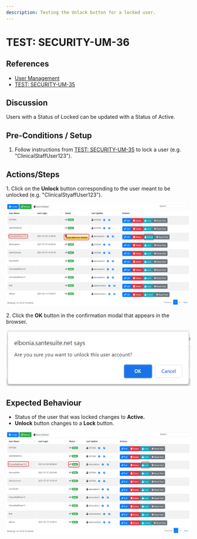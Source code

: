 ```yaml
---
description: Testing the Unlock button for a locked user.
---
```


# TEST: SECURITY-UM-36

## References

* [User Management](broken-reference)
* [TEST: SECURITY-UM-35](test-security-um-35-1.md)

## Discussion

Users with a Status of Locked can be updated with a Status of Active.

## Pre-Conditions / Setup

1. Follow instructions from [TEST: SECURITY-UM-35](test-security-um-35-1.md) to lock a user (e.g. "ClinicalStaffUser123").

## Actions/Steps

1\. Click on the **Unlock** button corresponding to the user meant to be unlocked (e.g. "ClinicalStyaffUser123").

![](<../../../../../../../../../.gitbook/assets/image (326).png>)

2\. Click the **OK** button in the confirmation modal that appears in the browser.

![](<../../../../../../../../../.gitbook/assets/image (332).png>)

## Expected Behaviour

* Status of the user that was locked changes to **Active.**
* **Unlock** button changes to a **Lock** button.

![](<../../../../../../../../../.gitbook/assets/image (298).png>)
